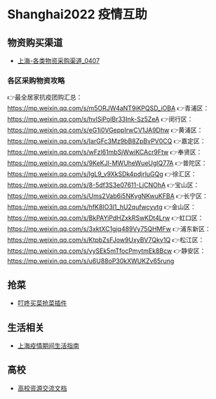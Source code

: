 # Shanghai2022 疫情互助

## 物资购买渠道

- [上海-各类物资采购渠道_0407](https://docs.qq.com/sheet/DSnBQbFFidmNQTFlQ?tab=BB08J2&scode=)

### 各区采购物资攻略

👉最全居家抗疫团购汇总：https://mp.weixin.qq.com/s/m5ORJW4aNT9iKPQSD_iOBA
👉青浦区：https://mp.weixin.qq.com/s/hvlSjPolBr33Ink-Sz5ZeA
👉闵行区：https://mp.weixin.qq.com/s/eG1i0VGeppIrwCV1JA9Dhw
👉黄浦区：https://mp.weixin.qq.com/s/IarGFc3Mz9bB8ZpBvPV0CQ
👉嘉定区：https://mp.weixin.qq.com/s/wFzl61mbSjWwiKCAcr9Ftw
👉奉贤区：https://mp.weixin.qq.com/s/9KeKJl-MWUheWueUglQ77A
👉普陀区：https://mp.weixin.qq.com/s/IgL9_v9XkSDk4pdjrluGQg
👉徐汇区：https://mp.weixin.qq.com/s/8-5df3S3e07611-LjCNOhA
👉宝山区：https://mp.weixin.qq.com/s/Ums2Vab6i5NKygNKwuKFBA
👉长宁区：https://mp.weixin.qq.com/s/hfK8IO3l1_hU2qufwcyvtg
👉金山区：https://mp.weixin.qq.com/s/BkPAYiPdHZxkRSwKDt4Lrw
👉虹口区：https://mp.weixin.qq.com/s/3xktXC1gjq489Vy75QHMFw
👉浦东新区：https://mp.weixin.qq.com/s/KtpbZsFJow9UxyBV7Qky1Q
👉松江区：https://mp.weixin.qq.com/s/vySEk5mTfocPmytmEk8Bcw
👉静安区：https://mp.weixin.qq.com/s/u6U88oP30kXWUKZv65rung




## 抢菜

- [叮咚买菜抢菜插件](https://mp.weixin.qq.com/s/7L5HSl0rirHjcZovoyIFMg)


## 生活相关
 
- [上海疫情期间生活指南](https://www.wolai.com/6TLbKJYT1JTq3cFqXTWVXC)


## 高校

- [高校资源交流文档](https://docs.qq.com/sheet/DYWtwQ1ZVZHVRdklN?tab=yv7neq)
